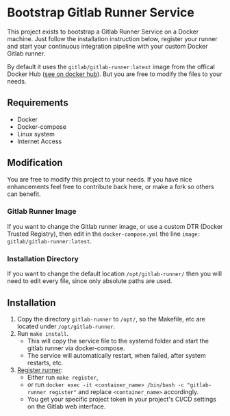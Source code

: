 # Bootstrap Gitlab Runner Service

This project exists to bootstrap a Gitlab Runner Service on a Docker machine.
Just follow the installation instruction below, register your runner and start your continuous integration pipeline with your custom Docker Gitlab runner.

By default it uses the `gitlab/gitlab-runner:latest` image from the offical Docker Hub ([see on docker hub](https://hub.docker.com/r/gitlab/gitlab-runner/)). But you are free to modify the files to your needs.

## Requirements

- Docker
- Docker-compose
- Linux system
- Internet Access

## Modification

You are free to modify this project to your needs. If you have nice enhancements feel free to contribute back here, or make a fork so others can benefit.

### Gitlab Runner Image

If you want to change the Gitlab runner image, or use a custom DTR (Docker Trusted Registry), then edit in the `docker-compose.yml` the line `image: gitlab/gitlab-runner:latest`.

### Installation Directory

If you want to change the default location `/opt/gitlab-runner/` then you will need to edit every file, since only absolute paths are used.

## Installation

1. Copy the directory `gitlab-runner` to `/opt/`, so the Makefile, etc are located under `/opt/gitlab-runner`.
2. Run `make install`.
    - This will copy the service file to the systemd folder and start the gitlab runner via docker-compose.
    - The service will automatically restart, when failed, after system restarts, etc.
3. [Register runner](https://docs.gitlab.com/runner/register/):
    - Either run `make register`,
    - or run `docker exec -it <container_name> /bin/bash -c "gitlab-runner register"` and replace `<container_name>` accordingly.
    - You get your specific project token in your project's CI/CD settings on the Gitlab web interface.